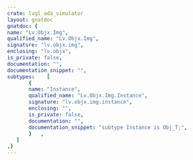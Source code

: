 ```yaml
---
crate: lvgl_ada_simulator
layout: gnatdoc
gnatdoc: {
name: "Lv.Objx.Img",
qualified_name: "Lv.Objx.Img",
signature: "lv.objx.img",
enclosing: "lv.objx",
is_private: false,
documentation: "",
documentation_snippet: "",
subtypes:    [
       {
       name: "Instance",
       qualified_name: "Lv.Objx.Img.Instance",
       signature: "lv.objx.img.instance",
       enclosing: "",
       is_private: false,
       documentation: "",
       documentation_snippet: "subtype Instance is Obj_T;",
       }   ,
   ]
,}
---
```

